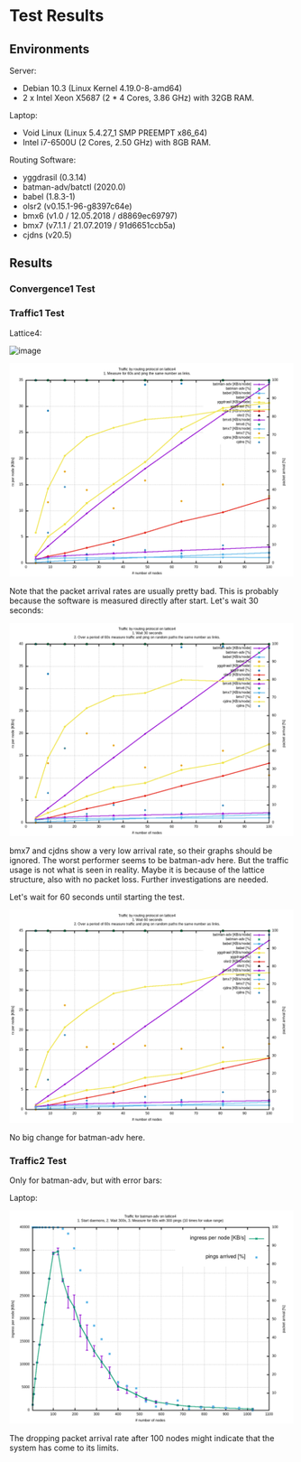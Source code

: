 # Test Results

## Environments

Server:

* Debian 10.3 (Linux Kernel 4.19.0-8-amd64)
* 2 x Intel Xeon X5687 (2 * 4 Cores, 3.86 GHz) with 32GB RAM.

Laptop:

* Void Linux (Linux 5.4.27_1 SMP PREEMPT x86_64)
* Intel i7-6500U (2 Cores, 2.50 GHz) with 8GB RAM.

Routing Software:

* yggdrasil (0.3.14)
* batman-adv/batctl (2020.0)
* babel (1.8.3-1)
* olsr2 (v0.15.1-96-g8397c64e)
* bmx6 (v1.0 / 12.05.2018 / d8869ec69797)
* bmx7 (v7.1.1 / 21.07.2019 / 91d6651ccb5a)
* cjdns (v20.5)

## Results

### Convergence1 Test

### Traffic1 Test

Lattice4:

![image](traffic1-lattice4_server.png)

![image](laptop/traffic1/1_traffic1-lattice4.png)


Note that the packet arrival rates are usually pretty bad. This is probably because the software is measured directly after start. Let's wait 30 seconds:

![image](laptop/traffic1/2_traffic1-lattice4.png)

bmx7 and cjdns show a very low arrival rate, so their graphs should be ignored. The worst performer seems to be batman-adv here. But the traffic usage is not what is seen in reality. Maybe it is because of the lattice structure, also with no packet loss. Further investigations are needed.

Let's wait for 60 seconds until starting the test.

![image](laptop/traffic1/3_traffic1-lattice4.png)

No big change for batman-adv here.

### Traffic2 Test

Only for batman-adv, but with error bars:

Laptop:

![image](laptop/traffic2/1_traffic2-batman-adv-lattice4.png)

The dropping packet arrival rate after 100 nodes might indicate that the system has come to its limits.

